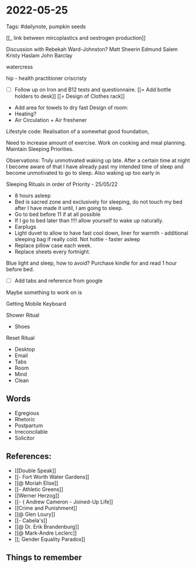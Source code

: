 # 2022-05-25
Tags: #dailynote,
pumpkin seeds

[[_ link between mircoplastics and oestrogen production]]

Discussion with Rebekah Ward-Johnston?
Matt Sheerin
Edmund Salem
Kristy Haslam
John Barclay 

watercress

hip - health practitioner
criscristy
- [ ] Follow up on Iron and B12 tests and questionnaire.
[[= Add bottle holders to desk]]
[[= Design of Clothes rack]] 

- Add area for towels to dry fast
Design of room:
- Heating?
- Air Circulation + Air freshener


Lifestyle code:
Realisation of a somewhat good foundation, 


Need to increase amount of exercise.
Work on cooking and meal planning.
Maintain Sleeping Priorities.


Observations:
Truly unmotivated waking up late. After a certain time at night I become aware of that I have already past my intended time of sleep and become unmotivated to go to sleep.
Also waking up too early in 

Sleeping Rituals in order of Priority - 25/05/22
- 8 hours asleep
- Bed is sacred zone and exclusively for sleeping, do not touch my bed after I have made it until, I am going to sleep.
- Go to bed before 11 if at all possible
- If I go to bed later than !!!! allow yourself to wake up naturally.
- Earplugs
- Light duvet to allow to have fast cool down, liner for warmth - additional sleeping bag if really cold. Not hottie - faster asleep
- Replace pillow case each week.
- Replace sheets every fortnight.




Blue light and sleep, how to avoid?
Purchase kindle for and read 1 hour before bed.


- [ ] Add tabs and reference from google

Maybe something to work on is

Getting Mobile Keyboard



Shower Ritual
- Shoes

Reset Ritual
- Desktop
- Email
- Tabs
- Room
- Mind
- Clean
## Words
- Egregious
- Rhetoric
- Postpartum
- Irreconcilable
- Solicitor

## References:
- [[Double Speak]]
- [[- Fort Worth Water Gardens]]
- [[@ Moriah Elise]]
- [[- Athletic Greens]]
- [[Werner Herzog]]
- [[- { Andrew Cameron - Joined-Up Life]]
- [[Crime and Punishment]]
- [[@ Glen Loury]]
- [[- Cabela's]]
- [[@ Dr. Erik Brandenburg]]
- [[@ Mark-Andre Leclerc]]
- [[; Gender Equality Paradox]]

## Things to remember
